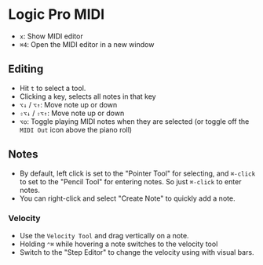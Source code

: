 # Logic Pro MIDI

- `x`: Show MIDI editor
- `⌘4`: Open the MIDI editor in a new window

## Editing

- Hit `t` to select a tool.
- Clicking a key, selects all notes in that key
- `⌥↓` / `⌥↑`: Move note up or down
- `⇧⌥↓` / `⇧⌥↑`: Move note up or down
- `⌥o`: Toggle playing MIDI notes when they are selected (or toggle off the `MIDI Out` icon above the piano roll)

## Notes

- By default, left click is set to the "Pointer Tool" for selecting, and `⌘-click` to set to the "Pencil Tool" for entering notes. So just `⌘-click` to enter notes.
- You can right-click and select "Create Note" to quickly add a note.

### Velocity

- Use the `Velocity Tool` and drag vertically on a note.
- Holding `⌃⌘` while hovering a note switches to the velocity tool
- Switch to the "Step Editor" to change the velocity using with visual bars.
